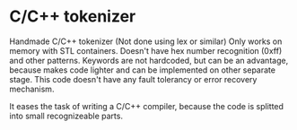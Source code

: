 # C/C++ tokenizer

Handmade C/C++ tokenizer (Not done using lex or similar)
Only works on memory with STL containers.
Doesn't have hex number recognition (0xff) and other patterns.
Keywords are not hardcoded, but can be an advantage, because makes code lighter and can be implemented on other separate stage.
This code doesn't have any fault tolerancy or error recovery mechanism.

It eases the task of writing a C/C++ compiler, because the code is splitted into small recognizeable parts.

